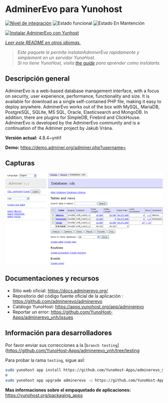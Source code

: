 <!--
Este archivo README esta generado automaticamente<https://github.com/YunoHost/apps/tree/master/tools/readme_generator>
No se debe editar a mano.
-->

# AdminerEvo para Yunohost

[![Nivel de integración](https://dash.yunohost.org/integration/adminerevo.svg)](https://ci-apps.yunohost.org/ci/apps/adminerevo/) ![Estado funcional](https://ci-apps.yunohost.org/ci/badges/adminerevo.status.svg) ![Estado En Mantención](https://ci-apps.yunohost.org/ci/badges/adminerevo.maintain.svg)

[![Instalar AdminerEvo con Yunhost](https://install-app.yunohost.org/install-with-yunohost.svg)](https://install-app.yunohost.org/?app=adminerevo)

*[Leer este README en otros idiomas.](./ALL_README.md)*

> *Este paquete le permite instalarAdminerEvo rapidamente y simplement en un servidor YunoHost.*  
> *Si no tiene YunoHost, visita [the guide](https://yunohost.org/install) para aprender como instalarla.*

## Descripción general

AdminerEvo is a web-based database management interface, with a focus on security, user experience, performance, functionality and size. It is available for download as a single self-contained PHP file, making it easy to deploy anywhere. AdminerEvo works out of the box with MySQL, MariaDB, PostgreSQL, SQLite, MS SQL, Oracle, Elasticsearch and MongoDB. In addition, there are plugins for SimpleDB, Firebird and ClickHouse. AdminerEvo is developed by the AdminerEvo community and is a continuation of the Adminer project by Jakub Vrána.

**Versión actual:** 4.8.4~ynh1

**Demo:** <https://demo.adminer.org/adminer.php?username=>

## Capturas

![Captura de AdminerEvo](./doc/screenshots/screenshot.png)

## Documentaciones y recursos

- Sitio web oficial: <https://docs.adminerevo.org/>
- Repositorio del código fuente oficial de la aplicación : <https://github.com/adminerevo/adminerevo>
- Catálogo YunoHost: <https://apps.yunohost.org/app/adminerevo>
- Reportar un error: <https://github.com/YunoHost-Apps/adminerevo_ynh/issues>

## Información para desarrolladores

Por favor enviar sus correcciones a la [`branch testing`](https://github.com/YunoHost-Apps/adminerevo_ynh/tree/testing

Para probar la rama `testing`, sigue asÍ:

```bash
sudo yunohost app install https://github.com/YunoHost-Apps/adminerevo_ynh/tree/testing --debug
o
sudo yunohost app upgrade adminerevo -u https://github.com/YunoHost-Apps/adminerevo_ynh/tree/testing --debug
```

**Mas informaciones sobre el empaquetado de aplicaciones:** <https://yunohost.org/packaging_apps>
